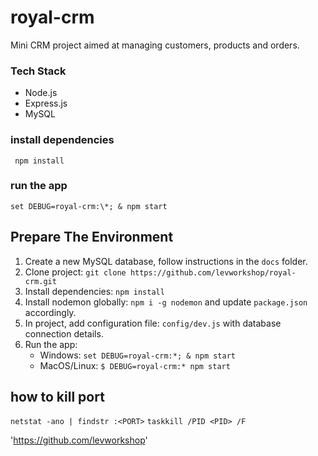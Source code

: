 # royal-crm

Mini CRM project aimed at managing customers, products and orders.

### Tech Stack

- Node.js
- Express.js
- MySQL

### install dependencies

` npm install`

### run the app

`set DEBUG=royal-crm:\*; & npm start`

## Prepare The Environment

1. Create a new MySQL database, follow instructions in the `docs` folder.
2. Clone project: `git clone https://github.com/levworkshop/royal-crm.git`
3. Install dependencies: `npm install`
4. Install nodemon globally: `npm i -g nodemon` and update `package.json` accordingly.
5. In project, add configuration file: `config/dev.js`
   with database connection details.
6. Run the app:
   - Windows: `set DEBUG=royal-crm:*; & npm start`
   - MacOS/Linux: `$ DEBUG=royal-crm:* npm start`

## how to kill port

`netstat -ano | findstr :<PORT>`
`taskkill /PID <PID> /F`

<!-- github-Shay Lev -->

'https://github.com/levworkshop'
